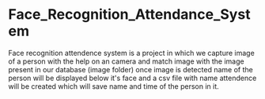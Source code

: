 # Face_Recognition_Attendance_System
Face recognition attendence system is a project in which we capture image of a person with the help on an camera and match image with the image present in our database 
(image folder) once image is detected name of the person will be displayed below it's face and a csv file with name attendence will be created which will save name and time 
of the person in it.

